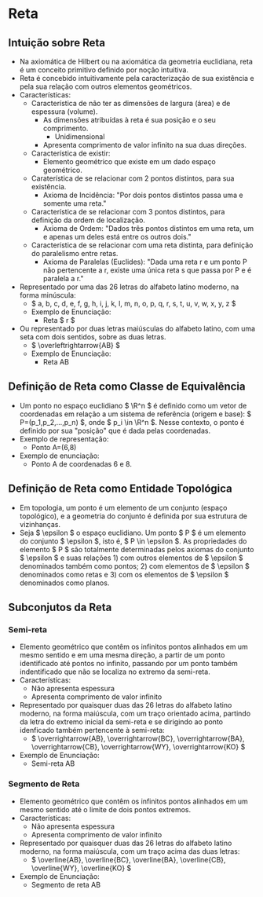 # Reta

## Intuição sobre Reta
- Na axiomática de Hilbert ou na axiomática da geometria euclidiana, reta é um conceito primitivo definido por noção intuitiva.
- Reta é concebido intuitivamente pela caracterização de sua existência e pela sua relação com outros elementos geométricos.
- Características:
    - Característica de não ter as dimensões de largura (área) e de espessura (volume).
        - As dimensões atribuídas à reta é sua posição e o seu comprimento.
            - Unidimensional
        - Apresenta comprimento de valor infinito na sua duas direções.
    - Característica de existir:
        - Elemento geométrico que existe em um dado espaço geométrico.
    - Caraterística de se relacionar com 2 pontos distintos, para sua existência. 
        - Axioma de Incidência: "Por dois pontos distintos passa uma e somente uma reta."
    - Característica de se relacionar com 3 pontos distintos, para definição da ordem de localização.
        - Axioma de Ordem: "Dados três pontos distintos em uma reta, um e apenas um deles está entre os outros dois."
    - Característica de se relacionar com uma reta distinta, para definição do paralelismo entre retas.
        - Axioma de Paralelas (Euclides): "Dada uma reta r e um ponto P não pertencente a r, existe uma única reta s que passa por P e é paralela a r."
- Representado por uma das 26 letras do alfabeto latino moderno, na forma minúscula:
    - $ a, b, c, d, e, f, g, h, i, j, k, l, m, n, o, p, q, r, s, t, u, v, w, x, y, z $
    - Exemplo de Enunciação:
        - Reta $ r $
- Ou representado por duas letras maiúsculas do alfabeto latino, com uma seta com dois sentidos, sobre as duas letras.
    - $ \overleftrightarrow{AB} $
    - Exemplo de Enunciação:
        - Reta AB

## Definição de Reta como Classe de Equivalência
- Um ponto no espaço euclidiano $ \R^n $ é definido como um vetor de coordenadas em relação a um sistema de referência (origem e base): $ P=(p_1,p_2,…,p_n) $, onde $ p_i \in \R^n $. Nesse contexto, o ponto é definido por sua "posição" que é dada pelas coordenadas.
- Exemplo de representação:
    - Ponto A=(6,8)
- Exemplo de enunciação:
    - Ponto A de coordenadas 6 e 8.

## Definição de Reta como Entidade Topológica
- Em topologia, um ponto é um elemento de um conjunto (espaço topológico), e a geometria do conjunto é definida por sua estrutura de vizinhanças.
- Seja $ \epsilon $ o espaço euclidiano. Um ponto $ P $ é um elemento do conjunto $ \epsilon $, isto é, $ P \in \epsilon $. As propriedades do elemento $ P $ são totalmente determinadas pelos axiomas do conjunto $ \epsilon $ e suas relações 1) com outros elementos de $ \epsilon $ denominados também como pontos; 2) com elementos de $ \epsilon $ denominados como retas e 3) com os elementos de $ \epsilon $ denominados como planos.

## Subconjutos da Reta

### Semi-reta
- Elemento geométrico que contêm os infinitos pontos alinhados em um mesmo sentido e em uma mesma direção, a partir de um ponto identificado até pontos no infinito, passando por um ponto também indentificado que não se localiza no extremo da semi-reta.
- Características:
    - Não apresenta espessura
    - Apresenta comprimento de valor infinito
- Representado por quaisquer duas das 26 letras do alfabeto latino moderno, na forma maiúscula, com um traço orientado acima, partindo da letra do extremo inicial da semi-reta e se dirigindo ao ponto idenficado também pertencente à semi-reta:
    - $ \overrightarrow{AB}, \overrightarrow{BC}, \overrightarrow{BA}, \overrightarrow{CB}, \overrightarrow{WY}, \overrightarrow{KO} $
- Exemplo de Enunciação:
    - Semi-reta AB

### Segmento de Reta
- Elemento geométrico que contêm os infinitos pontos alinhados em um mesmo sentido até o limite de dois pontos extremos.
- Características:
    - Não apresenta espessura
    - Apresenta comprimento de valor infinito
- Representado por quaisquer duas das 26 letras do alfabeto latino moderno, na forma maiúscula, com um traço acima das duas letras:
    - $ \overline{AB}, \overline{BC}, \overline{BA}, \overline{CB}, \overline{WY}, \overline{KO} $
- Exemplo de Enunciação:
    - Segmento de reta AB


